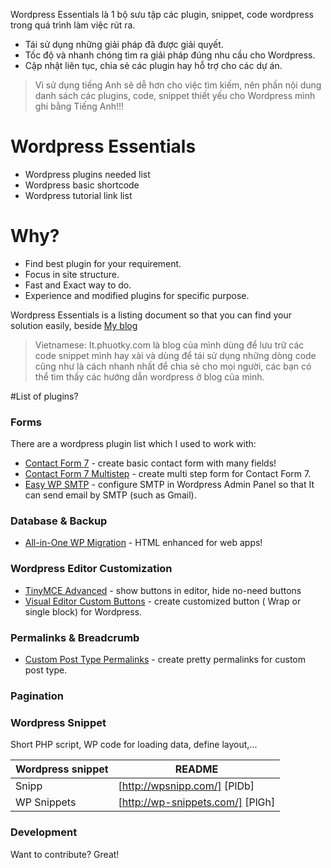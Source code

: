 Wordpress Essentials là 1 bộ sưu tập các plugin, snippet, code wordpress trong quá trình làm việc rút ra.

* Tái sử dụng những giải pháp đã được giải quyết.
* Tốc độ và nhanh chóng tìm ra giải pháp đúng nhu cầu cho Wordpress.
* Cập nhật liên tục, chia sẻ các plugin hay hỗ trợ cho các dự án.

> Vì sử dụng tiếng Anh sẽ dễ hơn cho việc tìm kiếm, nên phần nội dung danh sách các plugins, code, snippet thiết yếu cho Wordpress mình ghi bằng Tiếng Anh!!!

# Wordpress Essentials

  - Wordpress plugins needed list
  - Wordpress basic shortcode
  - Wordpress tutorial link list

# Why?
  - Find best plugin for your requirement.
  - Focus in site structure.
  - Fast and Exact way to do.
  - Experience and modified plugins for specific purpose.


Wordpress Essentials is a listing document so that you can find your solution easily, beside [My blog]

> Vietnamese: It.phuotky.com là blog của mình dùng để lưu trữ các code snippet mình hay xài và dùng để tái sử dụng những dòng code cũng như là cách nhanh nhất để chia sẻ cho mọi người, các bạn có thể tìm thấy các hướng dẫn wordpress ở blog của mình.

#List of plugins?

### Forms

There are a wordpress plugin list which I used to work with:

* [Contact Form 7] - create basic contact form with many fields!
* [Contact Form 7 Multistep] - create multi step form for Contact Form 7.
* [Easy WP SMTP] - configure SMTP in Wordpress Admin Panel so that It can send email by SMTP (such as Gmail).

### Database & Backup

* [All-in-One WP Migration] - HTML enhanced for web apps!

### Wordpress Editor Customization

* [TinyMCE Advanced] - show buttons in editor, hide no-need buttons
* [Visual Editor Custom Buttons] - create customized button ( Wrap or single block) for Wordpress.

### Permalinks & Breadcrumb
* [Custom Post Type Permalinks] - create pretty permalinks for custom post type.

### Pagination


### Wordpress Snippet

Short PHP script, WP code for loading data, define layout,...

| Wordpress snippet | README |
| ------ | ------ |
| Snipp | [http://wpsnipp.com/] [PlDb] |
| WP Snippets | [http://wp-snippets.com/] [PlGh] |


### Development

Want to contribute? Great!


[//]: # (These are reference links used in the body of this note and get stripped out when the markdown processor does its job. There is no need to format nicely because it shouldn't be seen. Thanks SO - http://stackoverflow.com/questions/4823468/store-comments-in-markdown-syntax)

   [Contact Form 7]: <https://wordpress.org/plugins/contact-form-7/>
   [Contact Form 7 Multistep]: <https://wordpress.org/plugins/contact-form-7-multi-step-module/>
   [Easy WP SMTP]: <https://wordpress.org/plugins/easy-wp-smtp/>
   [All-in-One WP Migration]: <https://wordpress.org/plugins/all-in-one-wp-migration/>
   [Visual Editor Custom Buttons]: <https://wordpress.org/plugins/visual-editor-custom-buttons/>
   [TinyMCE Advanced]: <https://wordpress.org/plugins/tinymce-advanced/>
   [Custom Post Type Permalinks]: <https://wordpress.org/plugins/custom-post-type-permalinks/>
   [My blog]: <http://it.phuotky.com/>